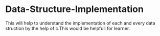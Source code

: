 # Data-Structure-Implementation

This will help to understand the implementation of each and every data struction by the help of c.This would be helpfull for learner.
